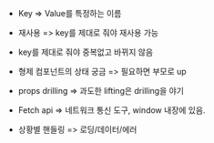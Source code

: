- Key => Value를 특정하는 이름
- 재사용 => key를 제대로 줘야 재사용 가능
- key를 제대로 줘야 중복없고 바뀌지 않음



- 형제 컴포넌트의 상태 궁금 => 필요하면 부모로 up
- props drilling => 과도한 lifting은 drilling을 야기



- Fetch api => 네트워크 통신 도구, window 내장에 있음.
- 상황별 핸들링 => 로딩/데이터/에러

